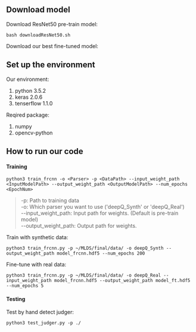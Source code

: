 
## Download model
Download ResNet50 pre-train model:  

	bash downloadResNet50.sh

Download our best fine-tuned model:  


## Set up the environment
Our environment:  
1. python 3.5.2  
2. keras 2.0.6
3. tenserflow 1.1.0

Reqired package:
1. numpy
2. opencv-python


## How to run our code

#### Training
	python3 train_frcnn -o <Parser> -p <DataPath> --input_weight_path <InputModelPath> --output_weight_path <OutputModelPath> --num_epochs <EpochNum>

>-p: Path to training data  
>-o: Which parser you want to use ('deepQ_Synth' or 'deepQ_Real')  
>--input_weight_path: Input path for weights. (Default is pre-train model)  
>--output_weight_path: Output path for weights.  

Train with synthetic data:  

	python3 train_frcnn.py -p ~/MLDS/final/data/ -o deepQ_Synth --output_weight_path model_frcnn.hdf5 --num_epochs 200

Fine-tune with real data:  

	python3 train_frcnn.py -p ~/MLDS/final/data/ -o deepQ_Real --input_weight_path model_frcnn.hdf5 --output_weight_path model_ft.hdf5 --num_epochs 5
    
#### Testing

Test by hand detect judger:  

	python3 test_judger.py -p ./ 
